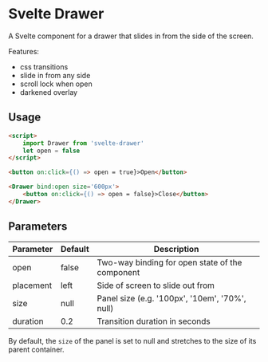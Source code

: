 
# Svelte Drawer

A Svelte component for a drawer that slides in from the side of the screen.

Features:
* css transitions
* slide in from any side
* scroll lock when open
* darkened overlay

## Usage

```html
<script>
    import Drawer from 'svelte-drawer'
    let open = false
</script>

<button on:click={() => open = true}>Open</button>

<Drawer bind:open size='600px'>
    <button on:click={() => open = false}>Close</button>
</Drawer>
```

## Parameters

| Parameter | Default | Description                                     |
|-----------|---------|-------------------------------------------------|
| open      | false   | Two-way binding for open state of the component |
| placement | left    | Side of screen to slide out from                |
| size      | null    | Panel size (e.g. '100px', '10em', '70%', null)  |
| duration  | 0.2     | Transition duration in seconds                  |

By default, the `size` of the panel is set to null and stretches to the size of its parent container.